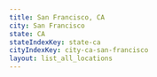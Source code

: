 ```yaml
---
title: San Francisco, CA
city: San Francisco
state: CA
stateIndexKey: state-ca
cityIndexKey: city-ca-san-francisco
layout: list_all_locations
---
```

